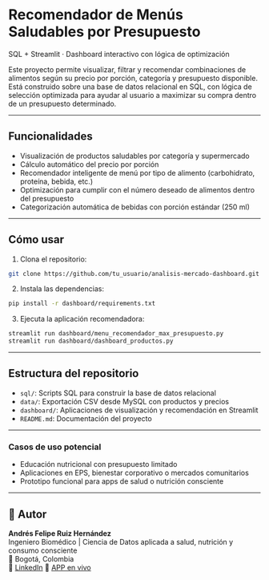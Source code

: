 # Recomendador de Menús Saludables por Presupuesto

SQL + Streamlit · Dashboard interactivo con lógica de optimización

Este proyecto permite visualizar, filtrar y recomendar combinaciones de alimentos según su precio por porción, categoría y presupuesto disponible.
Está construido sobre una base de datos relacional en SQL, con lógica de selección optimizada para ayudar al usuario a maximizar su compra dentro de un presupuesto determinado.

---

## Funcionalidades

- Visualización de productos saludables por categoría y supermercado
- Cálculo automático del precio por porción
- Recomendador inteligente de menú por tipo de alimento (carbohidrato, proteína, bebida, etc.)
- Optimización para cumplir con el número deseado de alimentos dentro del presupuesto
- Categorización automática de bebidas con porción estándar (250 ml)

---

## Cómo usar

1. Clona el repositorio:

```bash
git clone https://github.com/tu_usuario/analisis-mercado-dashboard.git
```

2. Instala las dependencias:

```bash
pip install -r dashboard/requirements.txt
```

3. Ejecuta la aplicación recomendadora:

```bash
streamlit run dashboard/menu_recomendador_max_presupuesto.py
streamlit run dashboard/dashboard_productos.py
```

---

## Estructura del repositorio

- `sql/`: Scripts SQL para construir la base de datos relacional
- `data/`: Exportación CSV desde MySQL con productos y precios
- `dashboard/`: Aplicaciones de visualización y recomendación en Streamlit
- `README.md`: Documentación del proyecto

---

### Casos de uso potencial
- Educación nutricional con presupuesto limitado
- Aplicaciones en EPS, bienestar corporativo o mercados comunitarios
- Prototipo funcional para apps de salud o nutrición consciente

---

## 👤 Autor

**Andrés Felipe Ruiz Hernández**  
Ingeniero Biomédico | Ciencia de Datos aplicada a salud, nutrición y consumo consciente  
📍 Bogotá, Colombia  
🔗 [LinkedIn](https://www.linkedin.com/in/andresfeliperuiz)
🔗 [APP en vivo](https://analisis-mercado-dashboard.onrender.com)
